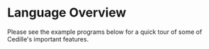 # Language Overview

Please see the example programs below for a
quick tour of some of Cedille's important features.

